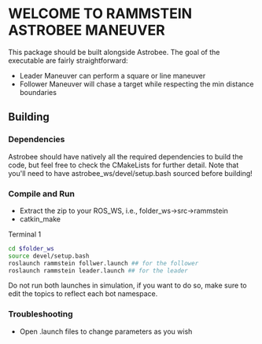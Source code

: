 # WELCOME TO RAMMSTEIN ASTROBEE MANEUVER
This package should be built alongside Astrobee. The goal of the executable are fairly straightforward:
- Leader Maneuver can perform a square or line maneuver
- Follower Maneuver will chase a target while respecting the min distance boundaries 
## Building
### Dependencies 
Astrobee should have natively all the required dependencies to build the code, but feel free to check the CMakeLists for further detail. Note that you'll need to have astrobee_ws/devel/setup.bash sourced before building!

### Compile and Run
- Extract the zip to your ROS_WS, i.e., folder_ws->src->rammstein
- catkin_make

Terminal 1
````bash
cd $folder_ws
source devel/setup.bash
roslaunch rammstein follwer.launch ## for the follower
roslaunch rammstein leader.launch ## for the leader
````
Do not run both launches in simulation, if you want to do so, make sure to edit the topics to reflect each bot namespace.
### Troubleshooting
- Open .launch files to change parameters as you wish
